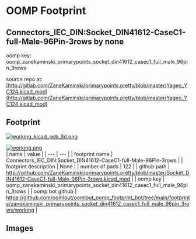 # OOMP Footprint  
## Connectors_IEC_DIN:Socket_DIN41612-CaseC1-full-Male-96Pin-3rows  by none  
  
oomp key: oomp_zanekaminski_primarypoints_socket_din41612_casec1_full_male_96pin_3rows  
  
source repo at: [http://gitlab.com/ZaneKaminski/primarypoints.pretty/blob/master/Yageo_YC124.kicad_mod](http://gitlab.com/ZaneKaminski/primarypoints.pretty/blob/master/Yageo_YC124.kicad_mod)  
## Footprint  
  
[![working_kicad_pcb_3d.png](working_kicad_pcb_3d_600.png)](working_kicad_pcb_3d.png)  
  
[![working.png](working_600.png)](working.png)  
| name | value | 
| --- | --- | 
| footprint name | Connectors_IEC_DIN:Socket_DIN41612-CaseC1-full-Male-96Pin-3rows | 
| footprint description | None | 
| number of pads | 122 | 
| github path | http://github.com/ZaneKaminski/primarypoints.pretty/blob/master/Socket_DIN41612-CaseC1-full-Male-96Pin-3rows.kicad_mod | 
| oomp key | oomp_zanekaminski_primarypoints_socket_din41612_casec1_full_male_96pin_3rows | 
| oomp bot github | https://github.com/oomlout/oomlout_oomp_footprint_bot/tree/main/footprints/zanekaminski_primarypoints_socket_din41612_casec1_full_male_96pin_3rows/working | 
## Images  
